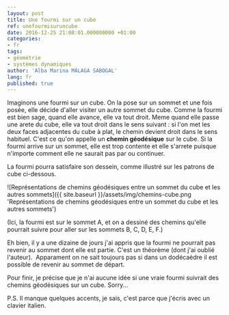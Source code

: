 ```yaml
---
layout: post
title: Une fourmi sur un cube
ref: unefourmisuruncube
date: 2016-12-25 21:08:01.000000000 +01:00
categories:
- fr
tags:
- géométrie
- systèmes dynamiques
author: 'Alba Marina MÁLAGA SABOGAL'
lang: fr
published: true
---
```


Imaginons une fourmi sur un cube. On la pose sur un sommet et une fois
posée, elle décide d'aller visiter un autre sommet du cube. Comme la
fourmi est bien sage, quand elle avance, elle va tout droit. Meme quand
elle passe une arete du cube, elle va tout droit dans le sens suivant :
si l'on met les deux faces adjacentes du cube à plat, le chemin devient
droit dans le sens habituel. C'est ce qu'on appelle un **chemin
géodésique** sur le cube. Si la fourmi arrive sur un sommet, elle est
trop contente et elle s'arrete puisque n'importe comment elle ne saurait
pas par ou continuer.

La fourmi pourra satisfaire son dessein, comme illustré sur les patrons
de cube ci-dessous.

![Représentations de chemins géodésiques entre un sommet du cube et les autres sommets]({{ site.baseurl }}/assets/img/chemins-cube.png 'Représentations de chemins géodésiques entre un sommet du cube et les
autres sommets')

(Ici, la fourmi est sur le sommet A, et on a dessiné des chemins qu'elle
pourrait suivre pour aller sur les sommets B, C, D, E, F.)

Eh bien, il y a une dizaine de jours j'ai appris que la fourmi ne
pourrait pas revenir au sommet dont elle est partie. C'est un théorème
(dont j'ai oublié l'auteur).  Apparament on ne sait toujours pas si dans
un dodécaèdre il est possible de revenir au sommet de départ.

Pour finir, je précise que je n'ai aucune idée si une vraie fourmi
suivrait des chemins géodésiques sur un cube. Sorry...

P.S. Il manque quelques accents, je sais, c'est parce que j'écris avec
un clavier italien.
